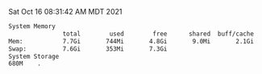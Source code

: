Sat Oct 16 08:31:42 AM MDT 2021
```bash
System Memory
               total        used        free      shared  buff/cache   available
Mem:           7.7Gi       744Mi       4.8Gi       9.0Mi       2.1Gi       6.6Gi
Swap:          7.6Gi       353Mi       7.3Gi
System Storage
680M	.
```
